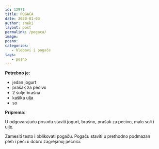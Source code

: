 ```yaml
---
id: 12971
title: POGAČA
date: 2020-01-03
author: sneki
layout: post
permalink: /pogaca/
image: 
posno: 
categories:
   - hlebovi i pogače
tags:
   - posno
---
```

**Potrebno je**:

* jedan jogurt 
* prašak za pecivo
* 2 šolje brašna 
* kašika ulja 
* so

**Priprema**:

U odgovarajuću posudu staviti jogurt, brašno, prašak za pecivo, malo soli i ulje.

Zamesiti testo i oblikovati pogaču. Pogaču staviti u prethodno podmazan pleh i peći u dobro zagrejanoj pećnici.

  

